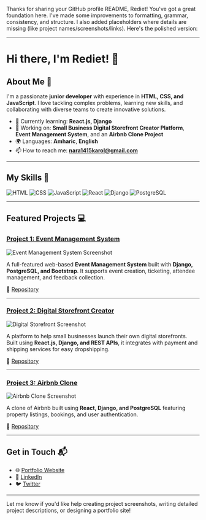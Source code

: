 Thanks for sharing your GitHub profile README, Rediet! You've got a great foundation here. I've made some improvements to formatting, grammar, consistency, and structure. I also added placeholders where details are missing (like project names/screenshots/links). Here's the polished version:

---

# Hi there, I'm Rediet! 👋

## About Me 🚀

I'm a passionate **junior developer** with experience in **HTML, CSS, and JavaScript**. I love tackling complex problems, learning new skills, and collaborating with diverse teams to create innovative solutions.

* 🌱 Currently learning: **React.js, Django**
* 🔭 Working on: **Small Business Digital Storefront Creator Platform**, **Event Management System**, and an **Airbnb Clone Project**
* 🌍 Languages: **Amharic**, **English**
* 📫 How to reach me: **[nara1415karol@gmail.com](mailto:nara1415karol@gmail.com)**

---

## My Skills 🧠

![HTML](https://img.shields.io/badge/-HTML-E34F26?style=flat-square\&logo=html5\&logoColor=white)
![CSS](https://img.shields.io/badge/-CSS-1572B6?style=flat-square\&logo=css3\&logoColor=white)
![JavaScript](https://img.shields.io/badge/-JavaScript-F7DF1E?style=flat-square\&logo=javascript\&logoColor=black)
![React](https://img.shields.io/badge/-React-61DAFB?style=flat-square\&logo=react\&logoColor=black)
![Django](https://img.shields.io/badge/-Django-092E20?style=flat-square\&logo=django\&logoColor=white)
![PostgreSQL](https://img.shields.io/badge/-PostgreSQL-336791?style=flat-square\&logo=postgresql\&logoColor=white)

---

## Featured Projects 💻

### [Project 1: Event Management System](#)

![Event Management System Screenshot](project_1_screenshot_url)

A full-featured web-based **Event Management System** built with **Django, PostgreSQL, and Bootstrap**. It supports event creation, ticketing, attendee management, and feedback collection.

🔗 [Repository](project_1_repository_link)

---

### [Project 2: Digital Storefront Creator](#)

![Digital Storefront Screenshot](project_2_screenshot_url)

A platform to help small businesses launch their own digital storefronts. Built using **React.js, Django, and REST APIs**, it integrates with payment and shipping services for easy dropshipping.

🔗 [Repository](project_2_repository_link)

---

### [Project 3: Airbnb Clone](#)

![Airbnb Clone Screenshot](project_3_screenshot_url)

A clone of Airbnb built using **React, Django, and PostgreSQL** featuring property listings, bookings, and user authentication.

🔗 [Repository](project_3_repository_link)

---

## Get in Touch 📬

* 🌐 [Portfolio Website](your_website_or_blog_link)
* 💼 [LinkedIn](https://www.linkedin.com/in/rediet-abreham-8a8b49250/)
* 🐦 [Twitter](your_twitter_profile_link)

---

Let me know if you'd like help creating project screenshots, writing detailed project descriptions, or designing a portfolio site!
